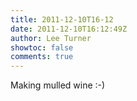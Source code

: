 ```yaml
---
title: 2011-12-10T16-12
date: 2011-12-10T16:12:49Z
author: Lee Turner
showtoc: false
comments: true
---
```


Making mulled wine :-)

